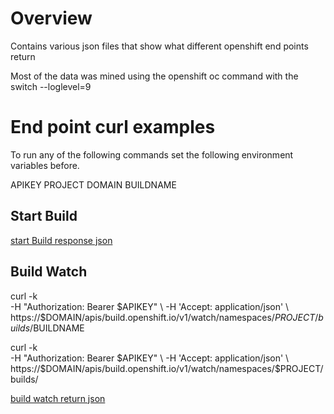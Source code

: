 # Overview

Contains various json files that show what different openshift 
end points return

Most of the data was mined using the openshift oc command with the
switch --loglevel=9

# End point curl examples

To run any of the following commands set the following environment 
variables before.

APIKEY
PROJECT
DOMAIN
BUILDNAME

## Start Build

[start Build response json](./start_build_response.json)

## Build Watch

curl -k \
    -H "Authorization: Bearer $APIKEY" \
    -H 'Accept: application/json' \
    https://$DOMAIN/apis/build.openshift.io/v1/watch/namespaces/$PROJECT/builds/$BUILDNAME

curl -k \
    -H "Authorization: Bearer $APIKEY" \
    -H 'Accept: application/json' \
    https://$DOMAIN/apis/build.openshift.io/v1/watch/namespaces/$PROJECT/builds/

[build watch return json](./build_watch.json)



